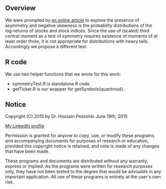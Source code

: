## Overview
We were prompted by [an online article](http://www.bloombergview.com/articles/2015-06-25/fear-factor-drives-the-stock-market-s-highs-and-lows)
to explore the presence of asymmetry and negative skewness is the
probability distributions of the log-returns of stocks and stock indices.
Since the use of (scaled) third central moment as a test of symmetry requires existence of moments of at
least order three, it is not appropriate for distributions with heavy tails. Accordingly
we propose a different test.


## R code
We use two helper functions that we wrote for this work:
 * symmetryTest.R is standalone R code.
 * getTicker.R  is our wrapper for getSymbols{quantmod}.

## Notice 
Copyright (C) 2015 by Dr. Hossain Pezeshki June 19th, 2015

[My LinkedIn profile](https://ca.linkedin.com/pub/hossain-pezeshki/0/778/395)

Permission is granted for anyone to copy, use, or modify these
programs and accompanying documents for purposes of research or
education, provided this copyright notice is retained, and note is
made of any changes that have been made.
 
These programs and documents are distributed without any warranty,
express or implied.  As the programs were written for research
purposes only, they have not been tested to the degree that would be
advisable in any important application.  All use of these programs is
entirely at the user's own risk.
